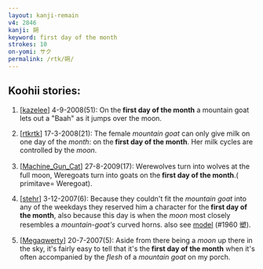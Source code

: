 ```yaml
---
layout: kanji-remain
v4: 2846
kanji: 朔
keyword: first day of the month
strokes: 10
on-yomi: サク
permalink: /rtk/朔/
---
```


## Koohii stories: 

1) [<a href="http://kanji.koohii.com/profile/kazelee">kazelee</a>] 4-9-2008(51): On the<strong> first day of the month</strong> a mountain goat lets out a &quot;Baah&quot; as it jumps over the moon.

2) [<a href="http://kanji.koohii.com/profile/rtkrtk">rtkrtk</a>] 17-3-2008(21): The female <em>mountain goat</em> can only give milk on one day of the <em>month</em>: on the<strong> first day of the month</strong>. Her milk cycles are controlled by the <em>moon</em>.

3) [<a href="http://kanji.koohii.com/profile/Machine_Gun_Cat">Machine_Gun_Cat</a>] 27-8-2009(17): Ｗerewolves turn into wolves at the full moon, Weregoats turn into goats on the<strong> first day of the month</strong>.( primitave= Weregoat).

4) [<a href="http://kanji.koohii.com/profile/stehr">stehr</a>] 3-12-2007(6): Because they couldn&#039;t fit the <em>mountain goat</em> into any of the weekdays they reserved him a character for the<strong> first day of the month</strong>, also because this day is when the <em>moon</em> most closely resembles a <em>mountain-goat&#039;s</em> curved horns. also see <a href="../v4/1960.html">model</a> (#1960 塑).

5) [<a href="http://kanji.koohii.com/profile/Megaqwerty">Megaqwerty</a>] 20-7-2007(5): Aside from there being a <em>moon</em> up there in the sky, it&#039;s fairly easy to tell that it&#039;s the<strong> first day of the month</strong> when it&#039;s often accompanied by the <em>flesh</em> of a <em>mountain goat</em> on my porch.

